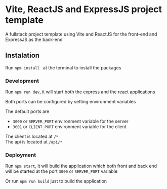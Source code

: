 # Vite, ReactJS and ExpressJS project template

A fullstack project template using Vite and ReactJS for the front-end and ExpressJS as the back-end

## Instalation
Run `npm install ` at the terminal to install the packages

### Development

Run `npm run dev`, it will start both the express and the react applications

Both ports can be configured by setting environment variables

The default ports are 

- `3000` or `SERVER_PORT` environment variable for the server
- `3001` or `CLIENT_PORT` environment variable for the client


The client is located at `/*`<br>
The api is located at `/api/*`

### Deployment

Run `npm start`, it will build the application which both front and back end will be started at the port `3000` or `SERVER_PORT` variable

Or run `npm run build` just to build the application
